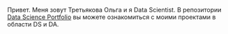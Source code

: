 Привет.
Меня зовут Третьякова Ольга и я Data Scientist. 
В репозитории [Data Science Portfolio](http://github.com/TretyakovaOlga/Data-Science-Projects) вы можете ознакомиться с моими проектами в области DS и DA.

